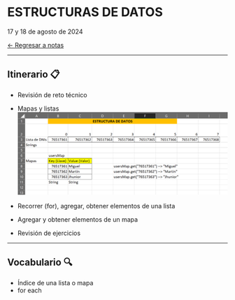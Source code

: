# ESTRUCTURAS DE DATOS

17 y 18 de agosto de 2024 <br>

[← Regresar a notas](../../README.md) <br>

---

## Itinerario 📋
- Revisión de reto técnico
- Mapas y listas
  ![Mapas y listas](./images/data-structure.png)

- Recorrer (for), agregar, obtener elementos de una lista
- Agregar y obtener elementos de un mapa
- Revisión de ejercicios

---

## Vocabulario 🔍
- Índice de una lista o mapa
- for each